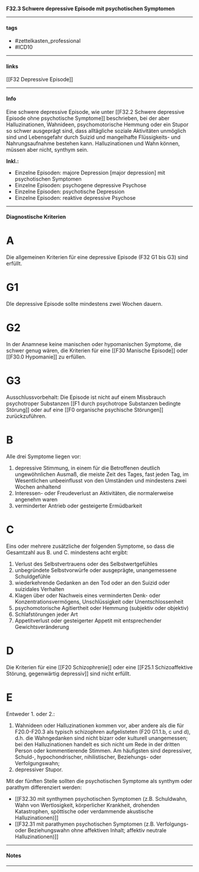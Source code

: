 __F32.3 Schwere depressive Episode mit psychotischen Symptomen__

___________________________________________
#### tags

- #zettelkasten_professional
- #ICD10 
___________________________________________
#### links

[[F32 Depressive Episode]]

___________________________________________
#### Info
Eine schwere depressive Episode, wie unter [[F32.2 Schwere depressive Episode ohne psychotische Symptome]] beschrieben, bei der aber Halluzinationen, Wahnideen, psychomotorische Hemmung oder ein Stupor so schwer ausgeprägt sind, dass alltägliche soziale Aktivitäten unmöglich sind und Lebensgefahr durch Suizid und mangelhafte Flüssigkeits- und Nahrungsaufnahme bestehen kann. Halluzinationen und Wahn können, müssen aber nicht, synthym sein.

__Inkl.:__
- Einzelne Episoden: majore Depression [major depression] mit psychotischen Symptomen  
- Einzelne Episoden: psychogene depressive Psychose  
- Einzelne Episoden: psychotische Depression  
- Einzelne Episoden: reaktive depressive Psychose
___________________________________________
#### Diagnostische Kriterien

# A
Die allgemeinen Kriterien für eine depressive Episode (F32 G1 bis G3) sind erfüllt.

# G1
DIe depressive Episode sollte mindestens zwei Wochen dauern.

# G2
In der Anamnese keine manischen oder hypomanischen Symptome, die schwer genug wären, die Kriterien für eine [[F30 Manische Episode]] oder [[F30.0 Hypomanie]] zu erfüllen.

# G3 
Ausschlussvorbehalt: Die Episode ist nicht auf einem Missbrauch psychotroper Substanzen [[F1 durch psychotrope Substanzen bedingte Störung]] oder auf eine [[F0 organische psychische Störungen]] zurückzuführen.

# B
Alle drei Symptome liegen vor:
1. depressive Stimmung, in einem für die Betroffenen deutlich ungewöhnlichen Ausmaß, die meiste Zeit des Tages, fast jeden Tag, im Wesentlichen unbeeinflusst von den Umständen und mindestens zwei Wochen anhaltend
2. Interessen- oder Freudeverlust an Aktivitäten, die normalerweise angenehm waren
3. verminderter Antrieb oder gesteigerte Ermüdbarkeit

# C
Eins oder mehrere zusätzliche der folgenden Symptome, so dass die Gesamtzahl aus B. und C. mindestens acht ergibt:
1. Verlust des Selbstvertrauens oder des Selbstwertgefühles
2. unbegründete Selbstvorwürfe oder ausgeprägte, unangemessene Schuldgefühle
3. wiederkehrende Gedanken an den Tod oder an den Suizid oder suizidales Verhalten
4. Klagen über oder Nachweis eines verminderten Denk- oder Konzentrationsvermögens, Unschlüssigkeit oder Unentschlossenheit
5. psychomotorische Agitiertheit oder Hemmung (subjektiv oder objektiv)
6. Schlafstörungen jeder Art
7. Appetitverlust oder gesteigerter Appetit mit entsprechender Gewichtsveränderung

# D
Die Kriterien für eine [[F20 Schizophrenie]] oder eine [[F25.1 Schizoaffektive Störung, gegenwärtig depressiv]] sind nicht erfüllt.

# E
Entweder 1. oder 2.:
1. Wahnideen oder Halluzinationen kommen vor, aber andere als die für F20.0-F20.3 als typisch schizophren aufgelisteten (F20 G1.1.b, c und d), d.h. die Wahngedanken sind nicht bizarr oder kulturell unangemessen; bei den Halluzinationen handelt es sich nicht um Rede in der dritten Person oder kommentierende Stimmen. Am häufigsten sind depressiver, Schuld-, hypochondrischer, nihilistischer, Beziehungs- oder Verfolgungswahn;
2. depressiver Stupor.

Mit der fünften Stelle sollten die psychotischen Symptome als synthym oder parathym differenziert werden:
- [[F32.30 mit synthymen psychotischen Symptomen (z.B. Schuldwahn, Wahn von Wertlosigkeit, körperlicher Krankheit, drohenden Katastrophen, spöttische oder verdammende akustische Halluzinationen)]]
- [[F32.31 mit parathymen psychotischen Symptomen (z.B. Verfolgungs- oder Beziehungswahn ohne affektiven Inhalt; affektiv neutrale Halluzinationen)]]
___________________________________________
#### Notes

___________________________________________

